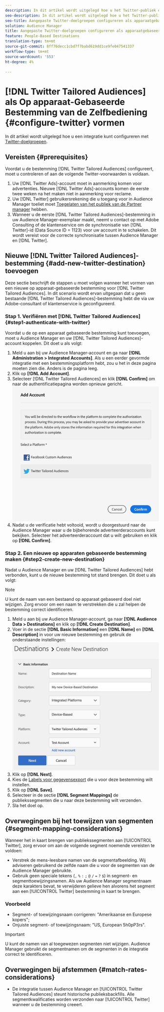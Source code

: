 ```yaml
---
description: In dit artikel wordt uitgelegd hoe u het Twitter-publiek op maat kunt configureren voor zowel nieuwe als bestaande integratie.
seo-description: In dit artikel wordt uitgelegd hoe u het Twitter-publiek op maat kunt configureren voor zowel nieuwe als bestaande integratie.
seo-title: Aangepaste Twitter-doelgroepen configureren als apparaatgebaseerde, selfservice bestemming
solution: Audience Manager
title: Aangepaste Twitter-doelgroepen configureren als apparaatgebaseerde, selfservice bestemming
feature: People-Based Destinations
translation-type: tm+mt
source-git-commit: 8ff76decc1cbd7f7babd619dd1ce9fe047541337
workflow-type: tm+mt
source-wordcount: '553'
ht-degree: 4%

---
```



# [!DNL Twitter Tailored Audiences] als Op apparaat-Gebaseerde Bestemming van de Zelfbediening {#configure-twitter} vormen

In dit artikel wordt uitgelegd hoe u een integratie kunt configureren met [Twitter-doelgroepen](https://business.twitter.com/en/targeting/tailored-audiences.html).

## Vereisten {#prerequisites}

Voordat u de bestemming [!DNL Twitter Tailored Audiences] configureert, moet u controleren of aan de volgende Twitter-voorwaarden is voldaan.

1. Uw [!DNL Twitter Ads]-account moet in aanmerking komen voor advertenties. Nieuwe [!DNL Twitter Ads]-accounts komen de eerste twee weken na het maken niet in aanmerking voor reclame.
2. Uw [!DNL Twitter] gebruikersrekening die u toegang voor in Audience Manager toeliet moet [Toegelaten van het publiek van de Partner manager](https://business.twitter.com/en/help/troubleshooting/multi-user-login-faq.html#accesslevels) hebben.
3. Wanneer u de eerste [!DNL Twitter Tailored Audiences]-bestemming in uw Audience Manager-exemplaar maakt, neemt u contact op met Adobe Consulting of de klantenservice om de synchronisatie van [!DNL Twitter]-id (Data Source ID = 1123) voor uw account in te schakelen. Dit wordt vereist voor de correcte synchronisatie tussen Audience Manager en [!DNL Twitter].

## Nieuwe [!DNL Twitter Tailored Audiences]-bestemming {#add-new-twitter-destination} toevoegen

Deze sectie beschrijft de stappen u moet volgen wanneer het vormen van een nieuwe op apparaat-gebaseerde bestemming voor [!DNL Twitter Tailored Audiences]. In dit scenario wordt ervan uitgegaan dat u geen bestaande [!DNL Twitter Tailored Audiences]-bestemming hebt die via uw Adobe-consultant of klantenservice is geconfigureerd.

### Stap 1. Verifiëren met [!DNL Twitter Tailored Audiences] {#step1-authenticate-with-twitter}

Voordat u de op een apparaat gebaseerde bestemming kunt toevoegen, moet u Audience Manager en uw [!DNL Twitter Tailored Audiences]-account koppelen. Dit doet u als volgt:

1. Meld u aan bij uw Audience Manager-account en ga naar **[!DNL Administration > Integrated Accounts]**. Als u een eerder gevormde integratie met een bestemmingsplatform hebt, zou u het in deze pagina moeten zien die. Anders is de pagina leeg.
1. Klik op **[!DNL Add Account]**.
1. Selecteer [!DNL Twitter Tailored Audiences] en klik **[!DNL Confirm]** om naar de authentificatiepagina worden opnieuw gericht.                     ![geïntegreerde platforms](assets/dbd-integrated-platforms.png)
1. Nadat u de verificatie hebt voltooid, wordt u doorgestuurd naar de Audience Manager waar u de bijbehorende adverteerderaccounts kunt bekijken. Selecteer het adverteerderaccount dat u wilt gebruiken en klik op **[!DNL Confirm]**.

### Stap 2. Een nieuwe op apparaten gebaseerde bestemming maken {#step2-create-new-destination}

Nadat u Audience Manager en uw [!DNL Twitter Tailored Audiences] hebt verbonden, kunt u de nieuwe bestemming tot stand brengen. Dit doet u als volgt:

>[!NOTE]
>
>U kunt de naam van een bestaand op apparaat gebaseerd doel niet wijzigen. Zorg ervoor om een naam te verstrekken die u zal helpen de bestemming correct identificeren.

1. Meld u aan bij uw Audience Manager-account, ga naar **[!DNL Audience Data > Destinations]** en klik op **[!DNL Create Destination]**.
1. Voer in de sectie **[!DNL Basic Information]** een **[!DNL Name]** en **[!DNL Description]** in voor uw nieuwe bestemming en gebruik de onderstaande instellingen: ![setup](assets/dbd-new-basic.png)
1. Klik op **[!DNL Next]**.
1. Kies de [Labels voor gegevensexport](/help/using/features/data-export-controls.md#controls-labels) die u voor deze bestemming wilt instellen.
1. Klik op **[!DNL Save]**.
1. Selecteer in de sectie **[!DNL Segment Mappings]** de publiekssegmenten die u naar deze bestemming wilt verzenden.
1. Sla het doel op.

## Overwegingen bij het toewijzen van segmenten {#segment-mapping-considerations}

Wanneer het in kaart brengen van publiekssegmenten aan [!UICONTROL Twitter], zorg ervoor om aan de volgende segment noemende vereisten te voldoen:

* Verstrek de mens-leesbare namen van de segmentafbeelding. Wij adviseren gebruikend de zelfde naam die u voor de segmenten van de Audience Manager gebruikte.
* Gebruik geen speciale tekens (`,` `%` `:` `;` `@` `/` `=` `?` `$`) in segment- en segmenttoewijzingsnamen. Als uw Audience Manager segmentnaam deze karakters bevat, te verwijderen gelieve hen alvorens het segment aan een [!UICONTROL Twitter] bestemming in kaart te brengen.

### Voorbeeld

* Segment- of toewijzingsnaam corrigeren: &quot;Amerikaanse en Europese kopers&quot;;
* Onjuiste segment- of toewijzingsnaam: &quot;US, European 5h0pP3rs&quot;.

>[!IMPORTANT]
>
>U kunt de namen van al toegewezen segmenten niet wijzigen. Audience Manager gebruikt de segmentnamen om de segmenten in de integratie correct te identificeren.

## Overwegingen bij afstemmen {#match-rates-considerations}

* De integratie tussen Audience Manager en [!UICONTROL Twitter Tailored Audiences] steunt historische publieksbackfills. Alle segmentkwalificaties worden verzonden naar [!UICONTROL Twitter] wanneer u de bestemming creeert.
